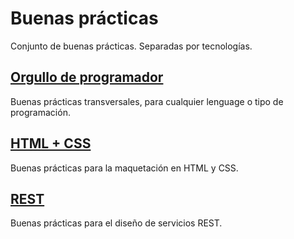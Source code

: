 # Buenas prácticas

Conjunto de buenas prácticas. Separadas por tecnologías.

## [Orgullo de programador](./TRANSVERSAL/transversal-best-practices.md)

Buenas prácticas transversales, para cualquier lenguage o tipo de programación.

## [HTML + CSS](./HTMLCSS/html-css-best-practices.md)

Buenas prácticas para la maquetación en HTML y CSS.

## [REST](./REST/rest-best-practices.md)

Buenas prácticas para el diseño de servicios REST.
